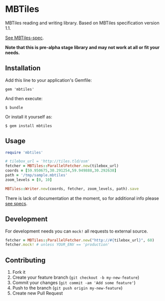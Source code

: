 # MBTiles

MBTiles reading and writing library. Based on MBTiles specification
version 1.1.

[See MBTiles-spec](https://github.com/mapbox/mbtiles-spec).

**Note that this is pre-alpha stage library and may not work at all or fit
your needs.**

## Installation

Add this line to your application's Gemfile:

    gem 'mbtiles'

And then execute:

    $ bundle

Or install it yourself as:

    $ gem install mbtiles

## Usage

```ruby
require 'mbtiles'

# tilebox_url = 'http://tiles.tld/osm'
fetcher = MBTiles::ParallelFetcher.new(tilebox_url)
coords = [59.950675,30.291254,59.949888,30.292638]
path = '/tmp/sample.mbtiles'
zoom_levels = [0, 10]

MBTiles::Writer.new(coords, fetcher, zoom_levels, path).save
```

There is lack of documentation at the moment, so for additional info please
[see specs](https://github.com/etehtsea/mbtiles-ruby/tree/master/spec).

## Development
For development needs you can `mock!` all requests to external source.

``` ruby
fetcher = MBTiles::ParallelFetcher.new("http://#{tilebox_url}", 60)
fetcher.mock! # unless YOUR_ENV == 'production'
```

## Contributing

1. Fork it
2. Create your feature branch (`git checkout -b my-new-feature`)
3. Commit your changes (`git commit -am 'Add some feature'`)
4. Push to the branch (`git push origin my-new-feature`)
5. Create new Pull Request
